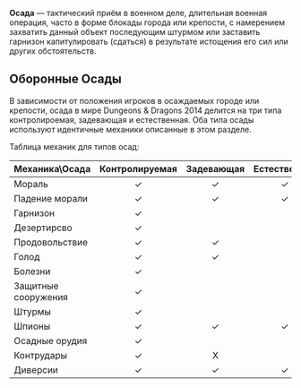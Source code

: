 **Осада** — тактический приём в военном деле, длительная военная операция, часто в форме блокады города или крепости, с намерением захватить данный объект последующим штурмом или заставить гарнизон капитулировать (сдаться) в результате истощения его сил или других обстоятельств.

## Оборонные  Осады
 В зависимости от положения игроков в осаждаемых городе или крепости, осада в мире Dungeons & Dragons 2014 делится на три типа контролироемая, задевающая и естественная. Оба типа осады используют идентичные механики описанные в этом разделе.

Таблица механик для типов осад:

| Механика\Осада      | Контролируемая | Задевающая | Естественная |
| :------------------ | :------------: | :--------: | :----------: |
| Мораль              |       ✓        |     ✓      |      ✓       |
| Падение морали      |       ✓        |     ✓      |      ✓       |
| Гарнизон            |       ✓        |            |              |
| Дезертирсво         |       ✓        |            |              |
| Продовольствие      |       ✓        |     ✓      |              |
| Голод               |       ✓        |     ✓      |              |
| Болезни             |       ✓        |            |              |
| Защитные сооружения |       ✓        |            |              |
| Штурмы              |       ✓        |            |              |
| Шпионы              |       ✓        |     ✓      |      ✓       |
| Осадные орудия      |       ✓        |            |              |
| Контрудары          |       ✓        |     Х      |              |
| Диверсии            |       ✓        |     ✓      |      ✓       |